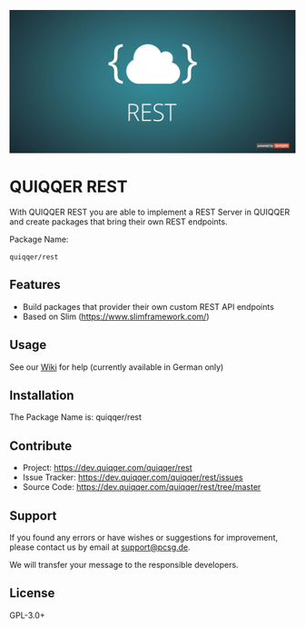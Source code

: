 ![QUIQQER REST](bin/images/Readme.jpg)

QUIQQER REST
========

With QUIQQER REST you are able to implement a REST Server in QUIQQER and create
packages that bring their own REST endpoints. 

Package Name:

    quiqqer/rest


Features
--------
* Build packages that provider their own custom REST API endpoints
* Based on Slim (https://www.slimframework.com/)

Usage
---
See our [Wiki](https://dev.quiqqer.com/quiqqer/package-rest/wikis/dev/package) for help (currently available in German only)

Installation
------------
The Package Name is: quiqqer/rest

Contribute
----------
- Project: https://dev.quiqqer.com/quiqqer/rest
- Issue Tracker: https://dev.quiqqer.com/quiqqer/rest/issues
- Source Code: https://dev.quiqqer.com/quiqqer/rest/tree/master

Support
-------
If you found any errors or have wishes or suggestions for improvement,
please contact us by email at support@pcsg.de.

We will transfer your message to the responsible developers.

License
-------
GPL-3.0+